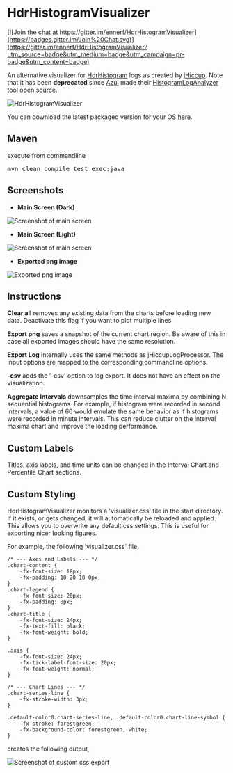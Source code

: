 HdrHistogramVisualizer
========

[![Join the chat at https://gitter.im/ennerf/HdrHistogramVisualizer](https://badges.gitter.im/Join%20Chat.svg)](https://gitter.im/ennerf/HdrHistogramVisualizer?utm_source=badge&utm_medium=badge&utm_campaign=pr-badge&utm_content=badge)

An alternative visualizer for [HdrHistogram](https://github.com/HdrHistogram/HdrHistogram) logs as created by [jHiccup](https://github.com/giltene/jHiccup). Note that it has been **deprecated** since [Azul](http://www.azulsystems.com/product/jHiccup) made their [HistogramLogAnalyzer](https://github.com/HdrHistogram/HistogramLogAnalyzer) tool open source.

![HdrHistogramVisualizer](https://ennerf.github.io/HdrHistogramVisualizer/icon.png?)

You can download the latest packaged version for your OS [here](https://ennerf.github.io/HdrHistogramVisualizer/download.html).


<h2>Maven</h2>
execute from commandline
<pre>mvn clean compile test exec:java</pre>

<h2>Screenshots</h2>

* **Main Screen (Dark)**

![Screenshot of main screen](https://ennerf.github.io/HdrHistogramVisualizer/screenshots/main-view-dark.png?)

* **Main Screen (Light)**

![Screenshot of main screen](https://ennerf.github.io/HdrHistogramVisualizer/screenshots/main-view-light.png?)
  
* **Exported png image**

![Exported png image](https://ennerf.github.io/HdrHistogramVisualizer/screenshots/chart-export-2.png?)

<h2>Instructions</h2>

**Clear all** removes any existing data from the charts before loading new data. Deactivate this flag if you want to plot multiple lines.

**Export png** saves a snapshot of the current chart region. Be aware of this in case all exported images should have the same resolution.

**Export Log** internally uses the same methods as jHiccupLogProcessor. The input options are mapped to the corresponding commandline options.

**-csv** adds the '-csv' option to log export. It does not have an effect on the visualization.

**Aggregate Intervals** downsamples the time interval maxima by combining N sequential histograms. For example, if histogram were recorded in second intervals, a value of 60 would emulate the same behavior as if histograms were recorded in minute intervals. This can reduce clutter on the interval maxima chart and improve the loading performance.

<h2>Custom Labels</h2>

Titles, axis labels, and time units can be changed in the Interval Chart and Percentile Chart sections.

<h2>Custom Styling</h2>

HdrHistogramVisualizer monitors a 'visualizer.css' file in the start directory. If it exists, or gets changed, it will automatically be reloaded and applied. This allows you to overwrite any default css settings. This is useful for exporting nicer looking figures.

For example, the following 'visualizer.css' file,

```
/* --- Axes and Labels --- */
.chart-content {
	-fx-font-size: 18px;
    -fx-padding: 10 20 10 0px;
}
.chart-legend {
	-fx-font-size: 20px;
    -fx-padding: 0px;
}
.chart-title {
	-fx-font-size: 24px;
    -fx-text-fill: black;
    -fx-font-weight: bold;
}

.axis {
	-fx-font-size: 24px;
    -fx-tick-label-font-size: 20px;
    -fx-font-weight: normal;
}

/* --- Chart Lines --- */
.chart-series-line {
    -fx-stroke-width: 3px;
}

.default-color0.chart-series-line, .default-color0.chart-line-symbol {
    -fx-stroke: forestgreen;
	-fx-background-color: forestgreen, white;
}
```

creates the following output,

![Screenshot of custom css export](https://ennerf.github.io/HdrHistogramVisualizer/screenshots/chart-export-custom.png?)


